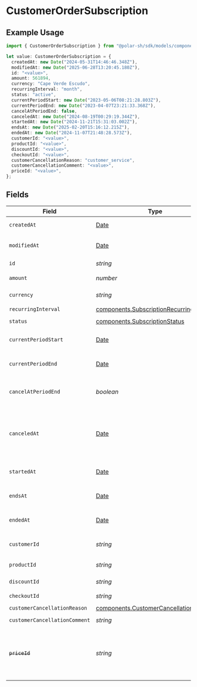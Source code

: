 # CustomerOrderSubscription

## Example Usage

```typescript
import { CustomerOrderSubscription } from "@polar-sh/sdk/models/components/customerordersubscription.js";

let value: CustomerOrderSubscription = {
  createdAt: new Date("2024-05-31T14:46:46.348Z"),
  modifiedAt: new Date("2025-06-28T13:20:45.180Z"),
  id: "<value>",
  amount: 561894,
  currency: "Cape Verde Escudo",
  recurringInterval: "month",
  status: "active",
  currentPeriodStart: new Date("2023-05-06T08:21:28.803Z"),
  currentPeriodEnd: new Date("2023-04-07T23:21:33.368Z"),
  cancelAtPeriodEnd: false,
  canceledAt: new Date("2024-08-19T00:29:19.344Z"),
  startedAt: new Date("2024-11-21T15:31:03.002Z"),
  endsAt: new Date("2025-02-20T15:16:12.215Z"),
  endedAt: new Date("2024-11-07T21:48:28.573Z"),
  customerId: "<value>",
  productId: "<value>",
  discountId: "<value>",
  checkoutId: "<value>",
  customerCancellationReason: "customer_service",
  customerCancellationComment: "<value>",
  priceId: "<value>",
};
```

## Fields

| Field                                                                                                                         | Type                                                                                                                          | Required                                                                                                                      | Description                                                                                                                   |
| ----------------------------------------------------------------------------------------------------------------------------- | ----------------------------------------------------------------------------------------------------------------------------- | ----------------------------------------------------------------------------------------------------------------------------- | ----------------------------------------------------------------------------------------------------------------------------- |
| `createdAt`                                                                                                                   | [Date](https://developer.mozilla.org/en-US/docs/Web/JavaScript/Reference/Global_Objects/Date)                                 | :heavy_check_mark:                                                                                                            | Creation timestamp of the object.                                                                                             |
| `modifiedAt`                                                                                                                  | [Date](https://developer.mozilla.org/en-US/docs/Web/JavaScript/Reference/Global_Objects/Date)                                 | :heavy_check_mark:                                                                                                            | Last modification timestamp of the object.                                                                                    |
| `id`                                                                                                                          | *string*                                                                                                                      | :heavy_check_mark:                                                                                                            | The ID of the object.                                                                                                         |
| `amount`                                                                                                                      | *number*                                                                                                                      | :heavy_check_mark:                                                                                                            | The amount of the subscription.                                                                                               |
| `currency`                                                                                                                    | *string*                                                                                                                      | :heavy_check_mark:                                                                                                            | The currency of the subscription.                                                                                             |
| `recurringInterval`                                                                                                           | [components.SubscriptionRecurringInterval](../../models/components/subscriptionrecurringinterval.md)                          | :heavy_check_mark:                                                                                                            | N/A                                                                                                                           |
| `status`                                                                                                                      | [components.SubscriptionStatus](../../models/components/subscriptionstatus.md)                                                | :heavy_check_mark:                                                                                                            | N/A                                                                                                                           |
| `currentPeriodStart`                                                                                                          | [Date](https://developer.mozilla.org/en-US/docs/Web/JavaScript/Reference/Global_Objects/Date)                                 | :heavy_check_mark:                                                                                                            | The start timestamp of the current billing period.                                                                            |
| `currentPeriodEnd`                                                                                                            | [Date](https://developer.mozilla.org/en-US/docs/Web/JavaScript/Reference/Global_Objects/Date)                                 | :heavy_check_mark:                                                                                                            | The end timestamp of the current billing period.                                                                              |
| `cancelAtPeriodEnd`                                                                                                           | *boolean*                                                                                                                     | :heavy_check_mark:                                                                                                            | Whether the subscription will be canceled at the end of the current period.                                                   |
| `canceledAt`                                                                                                                  | [Date](https://developer.mozilla.org/en-US/docs/Web/JavaScript/Reference/Global_Objects/Date)                                 | :heavy_check_mark:                                                                                                            | The timestamp when the subscription was canceled. The subscription might still be active if `cancel_at_period_end` is `true`. |
| `startedAt`                                                                                                                   | [Date](https://developer.mozilla.org/en-US/docs/Web/JavaScript/Reference/Global_Objects/Date)                                 | :heavy_check_mark:                                                                                                            | The timestamp when the subscription started.                                                                                  |
| `endsAt`                                                                                                                      | [Date](https://developer.mozilla.org/en-US/docs/Web/JavaScript/Reference/Global_Objects/Date)                                 | :heavy_check_mark:                                                                                                            | The timestamp when the subscription will end.                                                                                 |
| `endedAt`                                                                                                                     | [Date](https://developer.mozilla.org/en-US/docs/Web/JavaScript/Reference/Global_Objects/Date)                                 | :heavy_check_mark:                                                                                                            | The timestamp when the subscription ended.                                                                                    |
| `customerId`                                                                                                                  | *string*                                                                                                                      | :heavy_check_mark:                                                                                                            | The ID of the subscribed customer.                                                                                            |
| `productId`                                                                                                                   | *string*                                                                                                                      | :heavy_check_mark:                                                                                                            | The ID of the subscribed product.                                                                                             |
| `discountId`                                                                                                                  | *string*                                                                                                                      | :heavy_check_mark:                                                                                                            | The ID of the applied discount, if any.                                                                                       |
| `checkoutId`                                                                                                                  | *string*                                                                                                                      | :heavy_check_mark:                                                                                                            | N/A                                                                                                                           |
| `customerCancellationReason`                                                                                                  | [components.CustomerCancellationReason](../../models/components/customercancellationreason.md)                                | :heavy_check_mark:                                                                                                            | N/A                                                                                                                           |
| `customerCancellationComment`                                                                                                 | *string*                                                                                                                      | :heavy_check_mark:                                                                                                            | N/A                                                                                                                           |
| ~~`priceId`~~                                                                                                                 | *string*                                                                                                                      | :heavy_check_mark:                                                                                                            | : warning: ** DEPRECATED **: This will be removed in a future release, please migrate away from it as soon as possible.       |